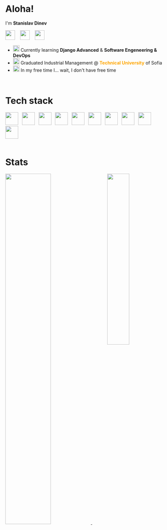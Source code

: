 <h1>Aloha!</h1>
<p>I'm <b>Stanislav Dinev</b></p>
<p align="left">
  <a href="https://sdinev.com">
  <img width="30" src="https://github.com/dinevsg/dinevsg/assets/138312576/a88c4053-814e-476e-8f8b-356d457080aa"></a>
  &nbsp;&nbsp;
  <a href="mailto:dinevsg@gmail.com">
  <img  width="30" src="https://github.com/dinevsg/dinevsg/assets/138312576/950d4616-4a9f-4b75-84b2-48081b33c903"/></a>
  &nbsp;&nbsp;
  <a href="https://www.linkedin.com/in/stanislav-dinev-4896a0267/">
  <img width="30" src="https://github.com/dinevsg/dinevsg/assets/138312576/be0f7d94-a46a-4860-bcde-8d4e547dc4e9" /></a>
  &nbsp;&nbsp;
</p>

- <img src="https://i.postimg.cc/pTN6QjpB/idea.png" width="20"/> Currently learning <strong>Django Advanced</strong> & <strong>Software Engeneering & DevOps</strong>
- <img src="https://cdn-icons-png.flaticon.com/128/2293/2293843.png" width="20"/> Graduated Industrial Management @ <strong style="color:orange;">Technical University</strong> of Sofia
- <img src="https://cdn-icons-png.flaticon.com/128/4065/4065822.png" width="20"/> In my free time I... wait, I don't have free time
</br> 
<h1>Tech stack</h1>
<p>
  <a>
      <img width="40" src="https://skillicons.dev/icons?i=py&theme=dark" />
      &nbsp;
      <img width="40" src="https://skillicons.dev/icons?i=js&theme=dark" />
      &nbsp;
      <img width="40" src="https://skillicons.dev/icons?i=tailwindcss&theme=dark" />
      &nbsp;
      <img width="40" src="https://skillicons.dev/icons?i=html&theme=light" />
      &nbsp;
      <img width="40" src="https://skillicons.dev/icons?i=css&theme=light" />
      &nbsp;
      <img width="40" src="https://skillicons.dev/icons?i=postgres&theme=dark" />
      &nbsp;
      <img width="40" src="https://skillicons.dev/icons?i=django&theme=dark" />
      &nbsp;
      <img width="40" src="https://skillicons.dev/icons?i=docker&theme=light" />
      &nbsp;
      <img width="40" src="https://skillicons.dev/icons?i=azure&theme=dark" />
      &nbsp;
      <img width="40" src="https://skillicons.dev/icons?i=terraform&theme=dark" />
  </a>
</br> 
</br>
</p>
<h1>Stats</h1>
<p>
  <a href="https://git.io/streak-stats">
    <img width="53%" src="http://github-readme-streak-stats.herokuapp.com?user=dinevsg&theme=github-dark-blue&hide_border=true&background=00000000&date_format=j%20M%5B%20Y%5D&currStreakLabel=EB5454&sideLabels=EB5454&fire=EB5454&currStreakNum=EB5454" />
  </a>
  &nbsp;
  <a href="https://github.com/anuraghazra/github-readme-stats">
    <img width="37%"align="right" src="https://github-readme-stats-sigma-five.vercel.app/api/top-langs/?username=dinevsg&langs_count=4&layout=compact&theme=dark&bg_color=00000000&hide_border=true" />
  </a>
</p>
